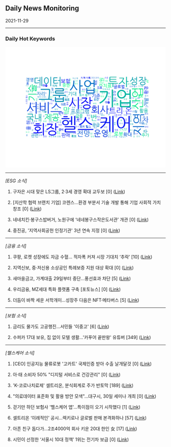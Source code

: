 ## Daily News Monitoring 

2021-11-29 

----------

### Daily Hot Keywords 

![word_cloud](image/2021-11-29_word_cloud.png)

----------

*[ESG 소식]*

1. 구자은 시대 맞은 LS그룹, 2·3세 경영 확대 교두보 [0] ([Link](https://news.naver.com/main/read.naver?mode=LSD&mid=sec&sid1=101&oid=029&aid=0002708348))

2. [지산학 협력 브랜치 기업] 코렌스…환경 부분서 기술 개발 통해 기업 사회적 가치 창조 [0] ([Link](https://news.naver.com/main/read.naver?mode=LSD&mid=sec&sid1=101&oid=082&aid=0001129441))

3. 네네치킨·봉구스밥버거, 노원구에 ‘네네봉구스작은도서관’ 개관 [0] ([Link](https://news.naver.com/main/read.naver?mode=LSD&mid=sec&sid1=102&oid=029&aid=0002708379))

4. 중진공, '지역사회공헌 인정기관' 3년 연속 지정 [0] ([Link](https://news.naver.com/main/read.naver?mode=LSD&mid=sec&sid1=102&oid=079&aid=0003580003))

----------

*[금융 소식]*

1. 쿠팡, 로켓 성장에도 자금 수혈… 적자폭 커져 시장 기대치 ‘추락’ [10] ([Link](https://news.naver.com/main/read.naver?mode=LSD&mid=sec&sid1=101&oid=081&aid=0003233473))

2. 지역신보, 중·저신용 소상공인 특례보증 지원 대상 확대 [0] ([Link](https://news.naver.com/main/read.naver?mode=LSD&mid=sec&sid1=101&oid=030&aid=0002984559))

3. 새마을금고, 가계대출 29일부터 중단…풍선효과 차단 [5] ([Link](https://news.naver.com/main/read.naver?mode=LSD&mid=sec&sid1=101&oid=119&aid=0002552268))

4. 우리금융, MZ세대 특화 플랫폼 구축 [포토뉴스] [0] ([Link](https://news.naver.com/main/read.naver?mode=LSD&mid=sec&sid1=101&oid=032&aid=0003113005))

5. 더듬이 바짝 세운 서학개미…성장주 다음은 NFT·메타버스 [5] ([Link](https://news.naver.com/main/read.naver?mode=LSD&mid=sec&sid1=101&oid=018&aid=0005095622))

----------

*[보험 소식]*

1. 금리도 물가도 고공행진...서민들 '이중고' [6] ([Link](https://news.naver.com/main/read.naver?mode=LSD&mid=sec&sid1=101&oid=052&aid=0001670603))

2. 수퍼카 17대 보유, 집 없이 모텔 생활…'카푸어 끝판왕' 유튜버 [349] ([Link](https://news.naver.com/main/read.naver?mode=LSD&mid=sec&sid1=102&oid=025&aid=0003154395))

----------

*[헬스케어 소식]*

1. [CEO] 인공지능 물류로봇 '고카트' 국제인증 받아 수출 날개달것 [0] ([Link](https://news.naver.com/main/read.naver?mode=LSD&mid=sec&sid1=105&oid=009&aid=0004885490))

2. 아·태 소비자 50% "디지털 서비스로 건강관리" [0] ([Link](https://news.naver.com/main/read.naver?mode=LSD&mid=sec&sid1=101&oid=014&aid=0004746641))

3. 'K-코로나치료제' 셀트리온, 분식회계로 주가 반토막 [189] ([Link](https://news.naver.com/main/read.naver?mode=LSD&mid=sec&sid1=101&oid=002&aid=0002220873))

4. "의료데이터 표준화 및 활용 방안 모색"…대구시, 30일 세미나 개최 [0] ([Link](https://news.naver.com/main/read.naver?mode=LSD&mid=sec&sid1=102&oid=030&aid=0002984549))

5. 걷기만 하던 보험사 '헬스케어 앱'…특이점이 오기 시작했다 [1] ([Link](https://news.naver.com/main/read.naver?mode=LSD&mid=sec&sid1=105&oid=293&aid=0000037103))

6. 셀트리온 ‘이례적인’ 공시…렉키로나 글로벌 판매 본격화하나 [57] ([Link](https://news.naver.com/main/read.naver?mode=LSD&mid=sec&sid1=101&oid=243&aid=0000019178))

7. 아픈 친구 돕다가…2조4000억 회사 키운 20대 한인 女 [17] ([Link](https://news.naver.com/main/read.naver?mode=LSD&mid=sec&sid1=104&oid=015&aid=0004633826))

8. 시민이 선정한 ‘서울시 10대 정책’ 1위는 전기차 보급 [0] ([Link](https://news.naver.com/main/read.naver?mode=LSD&mid=sec&sid1=102&oid=028&aid=0002569527))

